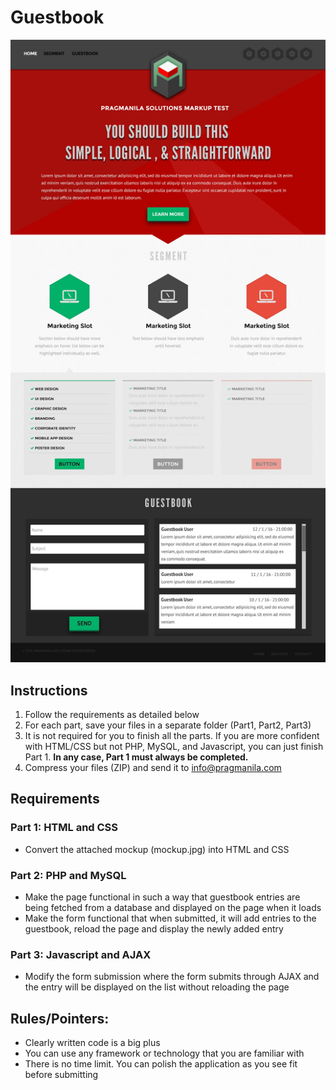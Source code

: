 # Guestbook

![Mockup](https://github.com/pragmanila/guestbook/blob/master/mockup.jpg?raw=true "Mockup")

## Instructions

1. Follow the requirements as detailed below
2. For each part, save your files in a separate folder (Part1, Part2, Part3)
3. It is not required for you to finish all the parts. If you are more confident with HTML/CSS but not PHP, MySQL, and Javascript, you can just finish Part 1. **In any case, Part 1 must always be completed.**
4. Compress your files (ZIP) and send it to info@pragmanila.com

## Requirements

### Part 1: HTML and CSS

- Convert the attached mockup (mockup.jpg) into HTML and CSS

### Part 2: PHP and MySQL
- Make the page functional in such a way that guestbook entries are being fetched from a database and displayed on the page when it loads
- Make the form functional that when submitted, it will add entries to the guestbook, reload the page and display the newly added entry

### Part 3: Javascript and AJAX
- Modify the form submission where the form submits through AJAX and the entry will be displayed on the list without reloading the page 


## Rules/Pointers:
- Clearly written code is a big plus
- You can use any framework or technology that you are familiar with
- There is no time limit. You can polish the application as you see fit before submitting
